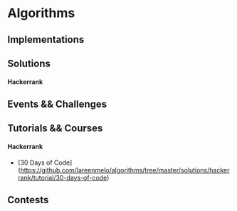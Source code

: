# Algorithms
## Implementations
## Solutions
#### Hackerrank
## Events && Challenges
## Tutorials && Courses
#### **Hackerrank**
* [30 Days of Code] (https://github.com/lareenmelo/algorithms/tree/master/solutions/hackerrank/tutorial/30-days-of-code)
## Contests
